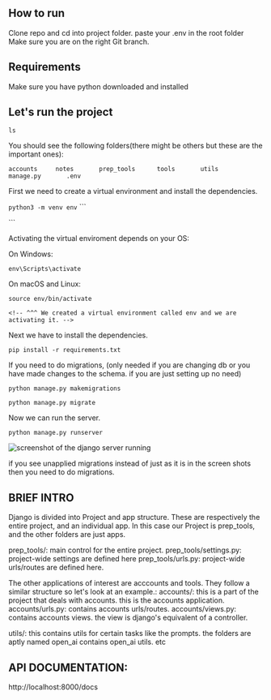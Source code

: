 ## How to run

Clone repo and cd into project folder.
paste your .env in the root folder
Make sure you are on the right Git branch. 

## Requirements
Make sure you have python downloaded and installed


## Let's run the project

```ls```

You should see the following folders(there might be others but these are the important ones):

```accounts     notes       prep_tools      tools       utils       manage.py       .env ```

First we need to create a virtual environment and install the dependencies. 

```python3 -m venv env``` ```

<!-- Create the virtual environment. -->```

Activating the virtual enviroment depends on your OS:

On Windows:

```env\Scripts\activate```

On macOS and Linux:

```source env/bin/activate``` 

```<!-- ^^^ We created a virtual environment called env and we are activating it. -->```

Next we have to install the dependencies.

```pip install -r requirements.txt```


If you need to do migrations, (only needed if you are changing db or you have made changes to the schema. if you are just setting up no need)

```python manage.py makemigrations```

```python manage.py migrate```



Now we can run the server.

```python manage.py runserver```


![screenshot of the django server running](utils/read_me/Screenshot_runserver.png/Screenshot_runserver.png)

if you see unapplied migrations instead of just as it is in the screen shots then you need to do migrations.

## BRIEF INTRO
Django is divided into Project and app structure. These are respectively the entire project, and an individual app. In this case our Project is prep_tools, and the other folders are just apps.

prep_tools/:
    main control for the entire project. 
prep_tools/settings.py:
    project-wide settings are defined here
prep_tools/urls.py:
    project-wide urls/routes are defined here.

The other applications of interest are acccounts and tools. They follow a similar structure so let's look at an example.:
accounts/:
    this is a part of the project that deals with accounts. this is the accounts application.
accounts/urls.py:
    contains accounts urls/routes.
accounts/views.py:
    contains accounts views. the view is django's equivalent of a controller.

utils/:
    this contains utils for certain tasks like the prompts. the folders are aptly named open_ai contains open_ai utils. etc

## API DOCUMENTATION:

http://localhost:8000/docs